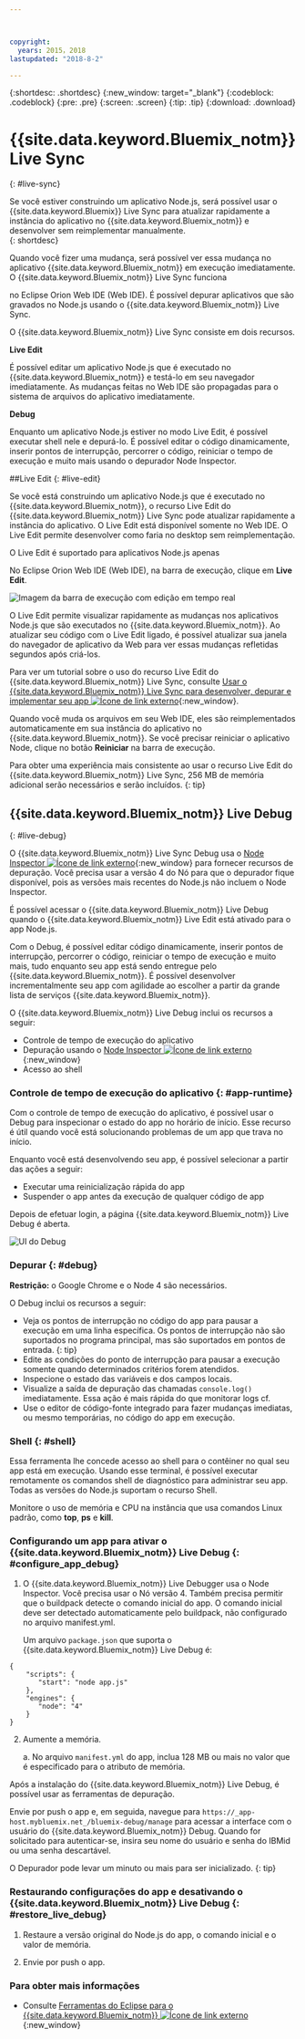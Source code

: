 ```yaml
---



copyright:
  years: 2015，2018
lastupdated: "2018-8-2"

---
```


{:shortdesc: .shortdesc}
{:new_window: target="_blank"}
{:codeblock: .codeblock}
{:pre: .pre}
{:screen: .screen}
{:tip: .tip}
{:download: .download}

# {{site.data.keyword.Bluemix_notm}} Live Sync
{: #live-sync}


Se você estiver construindo um aplicativo Node.js, será possível usar o {{site.data.keyword.Bluemix}} Live Sync para atualizar rapidamente a instância do aplicativo no {{site.data.keyword.Bluemix_notm}} e desenvolver sem reimplementar manualmente.   
{: shortdesc}

Quando você fizer uma mudança, será possível ver essa mudança no aplicativo {{site.data.keyword.Bluemix_notm}} em execução imediatamente. O {{site.data.keyword.Bluemix_notm}} Live Sync funciona
<!--from both the command line and -->
no Eclipse Orion Web IDE (Web IDE). É possível depurar aplicativos que são gravados no Node.js usando o {{site.data.keyword.Bluemix_notm}} Live Sync.  

O {{site.data.keyword.Bluemix_notm}} Live Sync consiste em dois recursos.
<!--three -->

<!--
**Desktop Sync**  

You can synchronize any desktop directory tree with a cloud-based project workspace similar to the way Dropbox works. The Web IDE directly edits the same cloud-based workspace, so both stay in sync. Desktop Sync works for any kind of application. To use Desktop Sync, you need to download and install the BL command line interface.  
-->

**Live Edit**

É possível editar um aplicativo Node.js que é executado no {{site.data.keyword.Bluemix_notm}} e testá-lo em seu navegador imediatamente. As mudanças feitas no Web IDE são propagadas para o sistema de arquivos do aplicativo imediatamente.  

**Debug**  

Enquanto um aplicativo Node.js estiver no modo Live Edit, é possível executar shell nele e depurá-lo. É possível editar o código dinamicamente, inserir pontos de interrupção, percorrer o código, reiniciar o tempo de execução e muito mais usando o depurador Node Inspector.  


##Live Edit
{: #live-edit}

Se você está construindo um aplicativo Node.js que é executado no {{site.data.keyword.Bluemix_notm}}, o recurso Live Edit do {{site.data.keyword.Bluemix_notm}} Live Sync pode atualizar rapidamente a instância do aplicativo. O Live Edit está disponível somente no Web IDE. O Live Edit permite desenvolver como faria no desktop sem reimplementação.

O Live Edit é suportado para aplicativos Node.js apenas

No Eclipse Orion Web IDE (Web IDE), na barra de execução, clique em **Live Edit**.

![Imagem da barra de execução com edição em tempo real](images/bluemix-live-sync-light.png)

O Live Edit permite visualizar rapidamente as mudanças nos aplicativos Node.js que são executados no {{site.data.keyword.Bluemix_notm}}. Ao atualizar seu código com o Live Edit ligado, é possível atualizar sua janela do navegador de aplicativo da Web para ver essas mudanças refletidas segundos após criá-los.

Para ver um tutorial sobre o uso do recurso Live Edit do {{site.data.keyword.Bluemix_notm}} Live Sync, consulte [Usar o {{site.data.keyword.Bluemix_notm}} Live Sync para desenvolver, depurar e implementar seu app ![Ícone de link externo](../../icons/launch-glyph.svg "Ícone de link externo")](https://www.ibm.com/cloud/garage/tutorials/use-live-sync-to-develop-debug-and-deploy-your-app){:new_window}.

Quando você muda os arquivos em seu Web IDE, eles são reimplementados automaticamente em sua instância do aplicativo no {{site.data.keyword.Bluemix_notm}}. Se você precisar reiniciar o aplicativo Node, clique no botão **Reiniciar** na barra de execução.

Para obter uma experiência mais consistente ao usar o recurso Live Edit do {{site.data.keyword.Bluemix_notm}} Live Sync, 256 MB de memória adicional serão necessários e serão incluídos.
{: tip}

## {{site.data.keyword.Bluemix_notm}} Live Debug
{: #live-debug}

O {{site.data.keyword.Bluemix_notm}} Live Sync Debug usa
o [Node Inspector ![Ícone de link externo](../../icons/launch-glyph.svg "Ícone de link externo")](https://github.com/node-inspector/node-inspector){:new_window}
para fornecer recursos de depuração. Você precisa usar a versão 4 do Nó para que o depurador fique disponível, pois as versões mais recentes do Node.js não incluem o Node Inspector.

É possível acessar o {{site.data.keyword.Bluemix_notm}} Live Debug quando o {{site.data.keyword.Bluemix_notm}} Live Edit está ativado para o app Node.js.  

Com o Debug, é possível editar código dinamicamente, inserir pontos de interrupção, percorrer o código, reiniciar o tempo de execução e muito mais, tudo enquanto seu app está sendo entregue pelo {{site.data.keyword.Bluemix_notm}}. É possível desenvolver incrementalmente seu app com agilidade ao escolher a partir da grande lista de serviços {{site.data.keyword.Bluemix_notm}}.

O {{site.data.keyword.Bluemix_notm}} Live Debug inclui os recursos a seguir:

* Controle de tempo de execução do aplicativo
* Depuração usando o [Node Inspector ![Ícone de link externo](../../icons/launch-glyph.svg "Ícone de link externo")](https://github.com/node-inspector/node-inspector){:new_window}
* Acesso ao shell

### Controle de tempo de execução do aplicativo {: #app-runtime}

Com o controle de tempo de execução do aplicativo, é possível usar o Debug para inspecionar o estado do app no horário de início. Esse recurso é útil quando você está solucionando problemas de um app que trava no início.

Enquanto você está desenvolvendo seu app, é possível selecionar a partir das ações a seguir:

* Executar uma reinicialização rápida do app
* Suspender o app antes da execução de qualquer código de app

Depois de efetuar login, a página {{site.data.keyword.Bluemix_notm}} Live Debug é aberta.

![UI do Debug](images/live_sync_debug.png)


### Depurar {: #debug}

**Restrição:** o Google Chrome e o Node 4 são necessários.

O Debug inclui os recursos a seguir:  
* Veja os pontos de interrupção no código do app para pausar a execução em uma linha específica.
  Os pontos de interrupção não são suportados no programa principal, mas são suportados em pontos de entrada.
  {: tip}
* Edite as condições do ponto de interrupção para pausar a execução somente quando determinados critérios forem atendidos.
* Inspecione o estado das variáveis e dos campos locais.
* Visualize a saída de depuração das chamadas `console.log()` imediatamente. Essa ação é mais rápida do que monitorar logs cf.
* Use o editor de código-fonte integrado para fazer mudanças imediatas, ou mesmo temporárias, no código do app em execução.

### Shell {: #shell}

Essa ferramenta lhe concede acesso ao shell para o contêiner no qual seu app está em execução. Usando esse terminal, é possível executar remotamente os comandos shell de diagnóstico para administrar seu app. Todas as versões do Node.js suportam o recurso Shell.

Monitore o uso de memória e CPU na instância que usa comandos Linux padrão, como **top**, **ps** e **kill**.

### Configurando um app para ativar o {{site.data.keyword.Bluemix_notm}} Live Debug {: #configure_app_debug}

1. O {{site.data.keyword.Bluemix_notm}} Live Debugger usa o Node Inspector. Você precisa usar o Nó versão 4. Também precisa permitir que o buildpack detecte o comando inicial do app. O comando inicial deve ser detectado automaticamente pelo buildpack, não configurado no arquivo manifest.yml.

   Um arquivo `package.json` que suporta o {{site.data.keyword.Bluemix_notm}} Live Debug é:

  ```
  {
      "scripts": {
         "start": "node app.js"
      },
      "engines": {
         "node": "4"
      }
  }
  ```

2. Aumente a memória.  

    a. No arquivo `manifest.yml` do app, inclua 128 MB ou mais no valor que é especificado para o atributo de memória.

Após a instalação do {{site.data.keyword.Bluemix_notm}} Live Debug, é possível usar as ferramentas de depuração.

Envie por push o app e, em seguida, navegue para `https://_app-host.mybluemix.net_/bluemix-debug/manage` para acessar a interface com o usuário do {{site.data.keyword.Bluemix_notm}} Debug. Quando for solicitado para autenticar-se, insira seu nome do usuário e senha do IBMid ou uma senha descartável.    

O Depurador pode levar um minuto ou mais para ser inicializado.
{: tip}

### Restaurando configurações do app e desativando o {{site.data.keyword.Bluemix_notm}} Live Debug {: #restore_live_debug}

1. Restaure a versão original do Node.js do app, o comando inicial e o valor de memória.

2. Envie por push o app.

### Para obter mais informações

* Consulte [Ferramentas do Eclipse para o {{site.data.keyword.Bluemix_notm}} ![Ícone de link externo](../../icons/launch-glyph.svg "Ícone de link externo")](https://www.bluemix.net/docs/manageapps/eclipsetools/eclipsetools.html){:new_window}

